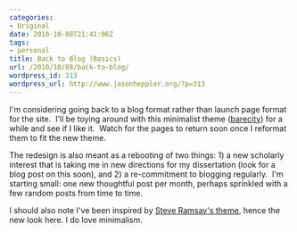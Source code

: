 ```yaml
---
categories:
- Original
date: 2010-10-08T21:41:06Z
tags:
- personal
title: Back to Blog (Basics)
url: /2010/10/08/back-to-blog/
wordpress_id: 313
wordpress_url: http://www.jasonheppler.org/?p=313
---
```


I'm considering going back to a blog format rather than launch page format for the site.  I'll be toying around with this minimalist theme (<a href="http://shaheeilyas.com/barecity/">barecity</a>) for a while and see if I like it.  Watch for the pages to return soon once I reformat them to fit the new theme.

The redesign is also meant as a rebooting of two things: 1) a new scholarly interest that is taking me in new directions for my dissertation (look for a blog post on this soon), and 2) a re-commitment to blogging regularly.  I'm starting small: one new thoughtful post per month, perhaps sprinkled with a few random posts from time to time.

I should also note I've been inspired by <a href="http://lenz.unl.edu/wordpress/">Steve Ramsay's theme</a>, hence the new look here. I do love minimalism.
